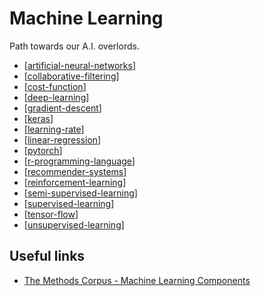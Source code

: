 # Machine Learning

Path towards our A.I. overlords.

- [[artificial-neural-networks]]
- [[collaborative-filtering]]
- [[cost-function]]
- [[deep-learning]]
- [[gradient-descent]]
- [[keras]]
- [[learning-rate]]
- [[linear-regression]]
- [[pytorch]]
- [[r-programming-language]]
- [[recommender-systems]]
- [[reinforcement-learning]]
- [[semi-supervised-learning]]
- [[supervised-learning]]
- [[tensor-flow]]
- [[unsupervised-learning]]

## Useful links

- [The Methods Corpus - Machine Learning Components](https://paperswithcode.com/methods)

[//begin]: # "Autogenerated link references for markdown compatibility"
[artificial-neural-networks]: machine-learning/artificial-neural-networks "Artificial Neural Networks"
[collaborative-filtering]: machine-learning/collaborative-filtering "Collaborative Filtering"
[cost-function]: machine-learning/cost-function "Cost Function"
[deep-learning]: machine-learning/deep-learning "Deep Learning"
[gradient-descent]: machine-learning/gradient-descent "Gradient Descent"
[keras]: machine-learning/keras "Keras"
[learning-rate]: machine-learning/learning-rate "Learning Rate"
[linear-regression]: machine-learning/linear-regression "Linear Regression"
[pytorch]: machine-learning/pytorch "PyTorch"
[r-programming-language]: machine-learning/r-programming-language "R (Programming Language)"
[recommender-systems]: machine-learning/recommender-systems "Recommender Systems"
[reinforcement-learning]: machine-learning/reinforcement-learning "Reinforcement Learning"
[semi-supervised-learning]: machine-learning/semi-supervised-learning "Semi-supervised Learning"
[supervised-learning]: machine-learning/supervised-learning "Supervised Learning"
[tensor-flow]: machine-learning/tensor-flow "Tensor Flow"
[unsupervised-learning]: machine-learning/unsupervised-learning "Unsupervised Learning"
[//end]: # "Autogenerated link references"
